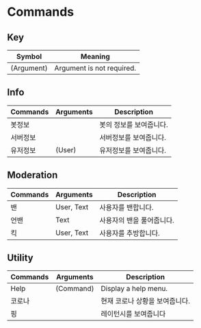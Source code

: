 # Commands

## Key 
| Symbol      | Meaning                        |
| ----------- | ------------------------------ |
| (Argument)  | Argument is not required.      |

## Info
| Commands | Arguments | Description   |
| -------- | --------- | ------------- |
| 봇정보      |           | 봇의 정보를 보여줍니다. |
| 서버정보     |           | 서버정보를 보여줍니다.  |
| 유저정보     | (User)    | 유저정보를 보여줍니다.  |

## Moderation
| Commands | Arguments  | Description    |
| -------- | ---------- | -------------- |
| 밴        | User, Text | 사용자를 밴합니다.     |
| 언밴       | Text       | 사용자의 밴을 풀어줍니다. |
| 킥        | User, Text | 사용자를 추방합니다.    |

## Utility
| Commands | Arguments | Description          |
| -------- | --------- | -------------------- |
| Help     | (Command) | Display a help menu. |
| 코로나      |           | 현재 코로나 상황을 보여줍니다.    |
| 핑        |           | 레이턴시를 보여줍니다          |

